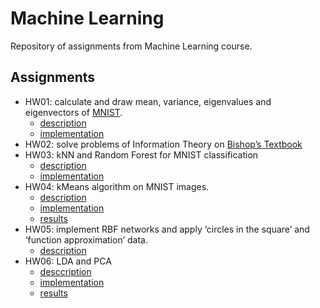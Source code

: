 # Machine Learning
Repository of assignments from Machine Learning course.

## Assignments 
- HW01: calculate and draw mean, variance, eigenvalues and eigenvectors of [MNIST](http://deeplearning.net/data/mnist/mnist.pkl.gz).
  - [description](HW01/README.md) 
  - [implementation](HW01/hw01.py)
- HW02: solve problems of Information Theory on [Bishop’s Textbook](https://www.microsoft.com/en-us/research/uploads/prod/2006/01/Bishop-Pattern-Recognition-and-Machine-Learning-2006.pdf)
- HW03: kNN and Random Forest for MNIST classification
  - [description](HW03/README.md)
  - [implementation](HW03/hw3.py)
- HW04: kMeans algorithm on MNIST images.
  - [description](HW04/README.md)
  - [implementation](HW04/hw4.py)
  - [results](HW04/Result)
- HW05: implement RBF networks and apply ‘circles in the square’ and ‘function approximation’ data.
  - [description](HW05/README.md)
- HW06: LDA and PCA
  - [desccription](HW06/README.md)
  - [implementation](HW06/hw6.py)
  - [results](HW06/Result)
